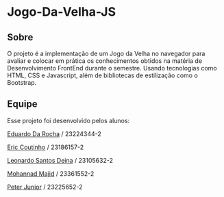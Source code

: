 # Jogo-Da-Velha-JS

## Sobre
O projeto é a implementação de um Jogo da Velha no navegador para avaliar e colocar em prática os conhecimentos obtidos na matéria de Desenvolvimento FrontEnd durante o semestre. Usando tecnologias como HTML, CSS e Javascript, além de bibliotecas de estilização como o Bootstrap.

## Equipe
Esse projeto foi desenvolvido pelos alunos:

[Eduardo Da Rocha](https://github.com/EduDarif) / 23224344-2

[Eric Coutinho](https://github.com/Eric-Coutinho) / 23186157-2 

[Leonardo Santos Deina](https://github.com/LeonardoDeina) / 23105632-2

[Mohannad Majid](https://github.com/mmajid7) / 23361552-2 

[Peter Junior](https://github.com/swazera) / 23225652-2 
